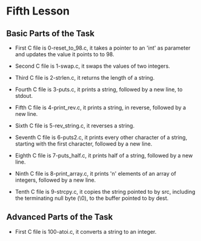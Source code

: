 # Fifth Lesson

## Basic Parts of the Task

- First C file is 0-reset_to_98.c, it takes a pointer to an 'int' as parameter and updates the value it points to to 98.

- Second C file is 1-swap.c, it swaps the values of two integers.

- Third C file is 2-strlen.c, it returns the length of a string.

- Fourth C file is 3-puts.c, it prints a string, followed by a new line, to stdout.

- Fifth C file is 4-print_rev.c, it prints a string, in reverse, followed by a new line.

- Sixth C file is 5-rev_string.c, it reverses a string.

- Seventh C file is 6-puts2.c, it prints every other character of a string, starting with the first character, followed by a new line.

- Eighth C file is 7-puts_half.c, it prints half of a string, followed by a new line.

- Ninth C file is 8-print_array.c, it prints 'n' elements of an array of integers, followed by a new line.

- Tenth C file is 9-strcpy.c, it copies the string pointed to by src, including the terminating null byte (\0), to the buffer pointed to by dest.

## Advanced Parts of the Task

- First C file is 100-atoi.c, it converts a string to an integer.
